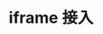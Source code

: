 ---
title: "iframe 接入"
description: "通过 iframe 嵌入 FastGPT 内容到其他网页或应用"
icon: "iframe"
draft: true
toc: true
weight: 512
---